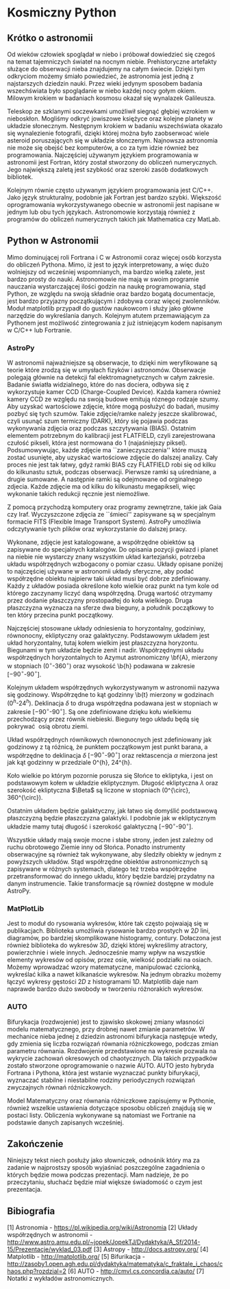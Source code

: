 # Kosmiczny Python #

## Krótko o astronomii ## 

Od wieków człowiek spoglądał w niebo i próbował dowiedzieć się czegoś 
na temat tajemniczych świateł na nocnym niebie. Prehistoryczne 
artefakty służące do obserwacji nieba znajdujemy na całym świecie. Dzięki
tym odkryciom możemy śmiało powiedzieć, że astronomia jest jedną z
najstarszych dziedzin nauki. Przez wieki jedynym sposobem badania
wszechświata było spoglądanie w niebo każdej nocy gołym okiem. Milowym krokiem 
w badaniach kosmosu okazał się wynalazek Galileusza.

Teleskop ze szklanymi soczewkami umożliwił siegnąć głębiej wzrokiem w 
nieboskłon. Mogliśmy odkryć jowiszowe księżyce oraz kolejne planety w
układzie słonecznym. Nestępnym krokiem w badaniu wszechświata okazało się
wynalezienie fotografii, dzięki której można było zaobserwoać wiele asteroid 
poruszających się w układzie słonczenym. Najnowsza astronomia nie
może się obejść bez komputerów, a co za tym idzie również bez programowania.
Najczęściej używanym językiem programowania w astronomii jest Fortran, który 
został stworzony do obliczeń numerycznych. Jego największą zaletą jest 
szybkość oraz szeroki zasób dodatkowych bibliotek. 

Kolejnym równie często używanym językiem programowania jest C/C++. Jako język 
strukturalny, podobnie jak Fortran jest bardzo szybki. Większość 
oprogramowania wykorzystywanego obecnie w astronomii jest napisane w jednym lub
obu tych językach. Astronomowie korzystają również z programów do obliczeń 
numerycznych takich jak Mathematica czy MatLab.

## Python w Astronomii ##

Mimo dominującej roli Fortrana i C w Astronomii coraz więcej osób korzysta do
obliczeń Pythona. Mimo, iż jest to język interpretowany, a więc dużo wolniejszy
od wcześniej wspomnianych, ma bardzo wielką zalete, jest bardzo prosty do nauki. 
Astronomowie nie mają w swoim programie nauczania wystarczającej ilości godzin 
na naukę programowania, stąd Python, ze względu na swoją składnie oraz bardzo 
bogatą documentacje, jest bardzo przyjazny początkującym i zdobywa coraz więcej
zwolenników. Moduł matplotlib przypadł do gustów naukowcom i służy jako główne
narzędzie do wykreślania danych. Kolejnym atutem przemawiającym za Pythonem 
jest możliwość zintegrowania z już istniejącym kodem napisanym w C/C++ lub 
Fortranie.

### AstroPy ###

W astronomii najważniejsze są obserwacje, to dzięki nim weryfikowane są 
teorie które zrodzą się w umysłach fizyków i astronomów. Obserwacje polegają 
głównie na detekcji fal elektromagnetycznych w całym zakresie.
Badanie światła widzialnego, które do nas dociera, odbywa się z wykorzystuje 
kamer CCD (Charge-Coupled Device). Każda kamera również kamery CCD ze względu 
na swoją budowe emitują róznego rodzaje szumy. Aby uzyskać wartościowe zdjęcie, 
które mogą posłużyć do badań, musimy pozbyć się tych szumów. Takie 
zdjęcie/ramke należy jeszcze skalibrować, czyli usunąć szum termiczny (DARK), 
który się pojawia podczas wykonywania zdjęcia oraz podczas szczytywania (BIAS). 
Ostatnim elementem potrzebnym do kalibracji jest FLATFIELD, czyli 
zarejestrowana czułość pikseli, która jest normowana do 1 (najaśniejszy piksel). 
Podsumowywując, każde zdjęcie ma ``zanieczyszczenia'' które muszą zostać 
usunięte, aby uzyskać wartościowe zdjęcie do dalszej analizy.
Cały proces nie jest tak łatwy, gdyż ramki BIAS czy FLATFIELD robi się od kilku
do kilkunastu sztuk, podczas obserwacji. Pierwsze ramki są uśredniane, a drugie
sumowane. A następnie ramki są odejmowane od orginalnego zdjecia. Każde zdjęcie 
ma od kilku do kilkunastu megapikseli, więc wykonanie takich redukcji ręcznie 
jest niemożliwe. 

Z pomocą przychodzą komputery oraz programy zewnętrzne, takie jak Gaia czy
Iraf. Wyczyszczone zdjęcia ze ``śmieci'' zapisywane są w specjalnym formacie
FITS (Flexible Image Transport System). AstroPy umożliwia odczytywanie tych
plików oraz wykorzystanie do dalszej pracy.

Wykonane, zdjęcie jest katalogowane, a współrzędne obiektów są zapisywane do
specjalnych katalogów. Do opisania pozycji gwiazd i planet na niebie nie
wystarczy znany wszystkim układ kartezjański, potrzeba układu współrzędnych 
wzbogacony o pomiar czasu. Układy opisane poniżej to najczęściej używane w 
astronomii układy sferyczne, aby podać współrzędne obiektu najpierw taki układ 
musi być dobrze zdefiniowany. Każdy z układów posiada określone koło wielkie 
oraz punkt na tym kole od którego zaczynamy liczyć daną współrzędną. Drugą 
wartość otrzymamy przez dodanie płaszczyzny prostopadłej do koła wielkiego. 
Druga płaszczyzna wyznacza na sferze dwa bieguny, a południk początkowy to ten 
który przecina punkt początkowy.

Najczęściej stosowane układy odniesienia to horyzontalny, godziniwy,
równonocny, ekliptyczny oraz galaktyczny. Podstawowym układem jest układ
horyzontalny, tutaj kołem wielkim jest płaszczyzna horyzontu. Biegunami w tym
układzie będzie zenit i nadir. Współrzędnymi układu współrzędnych horyzontalnych
to Azymut astronomiczny \bf{A}, mierzony w stopniach 
($0^{\circ}$-$360^{\circ}$) oraz  wysokość \b{h} podawana w zakresie 
[$-90^{\circ}$-$90^{\circ}$]. 

Kolejnym układem współrzędnych wykorzystywanym w astronomii nazywa się
godzinowy. Współrzędne to kąt godzinny \b{t} mierzony w godzinach 
($0^{h}$-$24^{h}$). Deklinacja $\delta$ to druga współrzędna podawana jest w stopniach 
w zakresie [$-90^{\circ}$-$90^{\circ}$]. Są one zdefiniowane dzięku kołu wielkiemu 
przechodzący przez równik niebieski. Bieguny tego układu będą się pokrywać 
osią obrotu ziemi.

Układ współrzędnych równikowych równonocnych jest zdefiniowany jak godzinowy z
tą różnicą, że punktem początkowym jest punkt barana, a współrzędne to 
deklinacja $\delta$ [$-90^{\circ}$-$90^{\circ}$] oraz rektascencja 
$\alpha$ mierzona jest jak kąt godzinny w przedziale 0^{h}, 24^{h}.

Koło wielkie po którym pozornie porusza się Słońce to ekliptyka, i jest on
podstawowym kołem w układzie ekliptycznym. Długość ekliptyczna $\lambda$
 oraz szerokość ekliptyczna $\Beta$ są liczone w stopniach 
 (0^{\circ}, 360^{\circ}).
 
Ostatnim układem będzie galaktyczny, jak łatwo się domyślić podstawową
płaszczyzną będzie płaszczyzna galaktyki. I podobnie jak w ekliptycznym układzie
mamy tutaj długość i szerokość galaktyczną [$-90^{\circ}$-$90^{\circ}$].

Wszystkie układy mają swoje mocne i słabe strony, jeden jest zależny od ruchu
obrotowego Ziemie inny od Słońca. Ponadto instrumenty obserwacyjne są również
tak wykonywane, aby śledziły obiekty w jednym z powyższych układów. Stąd
współrzędne obiektów astronomicznych są zapisywane w różnych systemach, dlatego
też trzeba współrzędne przetransformować do innego układu, który
będzie bardziej przydatny na danym instrumencie. Takie transformacje są również
dostępne w module AstroPy.

### MatPlotLib ###

Jest to moduł do rysowania wykresów, które tak często pojwaiają się w
publikacjach. Biblioteka umożliwia rysowanie bardzo prostych w $2D$ lini,
diagramów, po bardziej skomplikowane histogramy, contury. Dołaczona jest również
biblioteka do wykresów $3D$, dzięki której wykreślimy atractory, powierzchnie i
wiele innych. Jednocześnie mamy wpływ na wszystkie elementy wykresów od opisów,
przez osie, wielkość podziałki na osiach. Możemy wprowadzać wzory matematyczne,
manipulować czcionką, wykreślać kilka a nawet kilkanaście wykresów. Na jednym
obrazku możemy łączyć wykresy gęstości $2D$ z histogramami $1D$. Matplotlib daje
nam naprawde bardzo dużo swobody w tworzeniu różnorakich wykresów.

### AUTO ###

Bifurykacja (rozdwojenie) jest to zjawisko skokowej zmiany własności modelu
matematycznego, przy drobnej nawet zmianie parametrów. W mechanice nieba jednej
z dziedzin astronomi bifurykacja następuje wtedy, gdy zmienia się liczba
rozwiązań równania różniczkowego, podczas zmian parametru równania. Rozdwojenie
przedstawione na wykresie pozwala na wykrycie zachowań okresowych od
chaotycznych. Dla takich przypadków zostało stworzone oprogramowanie o nazwie
AUTO. AUTO jesto hybryda Fortrana i Pythona, która jest wstanie wyznaczać punkty
bifurykacji, wyznaczać stabilne i niestabilne rodziny periodycznych rozwiązań
zwyczajnych równań róźniczkowych. 

Model Matematyczny oraz równania różniczkowe
zapisujemy w Pythonie, również wszelkie ustawienia dotyczące sposobu obliczeń
znajdują się w postaci listy. Obliczenia wykonywane są natomiast we
Fortranie na podstawie danych zapisanych wcześniej.

## Zakończenie ## 

Niniejszy tekst niech posłuży jako słowniczek, odnośnik który ma za zadanie 
w najprostszy sposób wyjaśniać poszczególne zagadnienia o których będzie mowa 
podczas prezentacji. Mam nadzieje, że po przeczytaniu, słuchaćz będzie miał
większe świadomość o czym jest prezentacja.  

## Bibiografia ##

[1] Astronomia - https://pl.wikipedia.org/wiki/Astronomia
[2] Układy współrzędnych w astronomii - http://www.astro.amu.edu.pl/~jopek/JopekTJ/Dydaktyka/A_Sf/2014-15/Prezentacje/wyklad_03.pdf
[3] Astropy - http://docs.astropy.org/
[4] Matplotlib - http://matplotlib.org/
[5] Bifurikacja - http://zasoby1.open.agh.edu.pl/dydaktyka/matematyka/c_fraktale_i_chaos/chaos.php?rozdzial=2
[6] AUTO - http://cmvl.cs.concordia.ca/auto/
[7] Notatki z wykładów astronomicznych.
